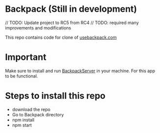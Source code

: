 # Backpack (Still in development)

// TODO: Update project to RC5 from RC4
// TODO: required many improvements and modifications

This repo contains code for clone of [usebackpack.com]

# Important
Make sure to install and run [BackpackServer] in your machine. For this app to be functional.


# Steps to install this repo 
  - download the repo
  - Go to Backpack directory
  - npm install
  - npm start

   [usebackpack.com]: <https://www.usebackpack.com>
   [BackpackServer]: <https://github.com/aadil058/BackpackServer>
